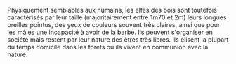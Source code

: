 Physiquement semblables aux humains, les elfes des bois sont toutefois caractérisés
par leur taille (majoritairement entre 1m70 et 2m) leurs longues oreilles pointus, des yeux de couleurs souvent très claires, ainsi que pour les mâles une incapacité à avoir de la barbe. Ils peuvent s'organiser en société mais restent par leur nature des êtres très libres. Ils élisent la plupart du temps domicile dans les forets où ils vivent en communion avec la nature.